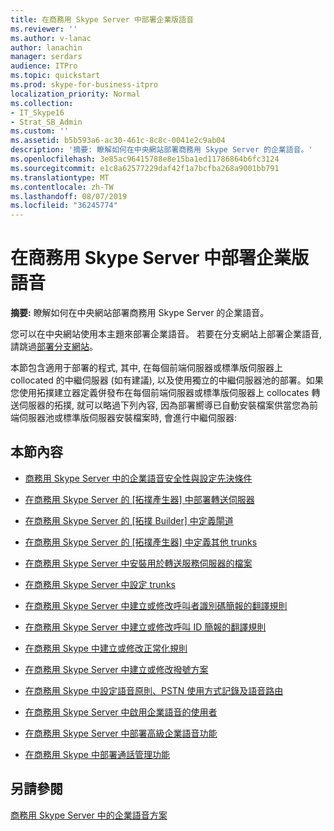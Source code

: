```yaml
---
title: 在商務用 Skype Server 中部署企業版語音
ms.reviewer: ''
ms.author: v-lanac
author: lanachin
manager: serdars
audience: ITPro
ms.topic: quickstart
ms.prod: skype-for-business-itpro
localization_priority: Normal
ms.collection:
- IT_Skype16
- Strat_SB_Admin
ms.custom: ''
ms.assetid: b5b593a6-ac30-461c-8c8c-0041e2c9ab04
description: '摘要: 瞭解如何在中央網站部署商務用 Skype Server 的企業語音。'
ms.openlocfilehash: 3e85ac96415788e8e15ba1ed11786864b6fc3124
ms.sourcegitcommit: e1c8a62577229daf42f1a7bcfba268a9001bb791
ms.translationtype: MT
ms.contentlocale: zh-TW
ms.lasthandoff: 08/07/2019
ms.locfileid: "36245774"
---
```

# <a name="deploy-enterprise-voice-in-skype-for-business-server"></a>在商務用 Skype Server 中部署企業版語音

**摘要:** 瞭解如何在中央網站部署商務用 Skype Server 的企業語音。

您可以在中央網站使用本主題來部署企業語音。 若要在分支網站上部署企業語音, 請跳過[部署分支網站](https://technet.microsoft.com/library/1475dee0-66ae-4ee5-b6f1-7409b4bbff45.aspx)。

本節包含適用于部署的程式, 其中, 在每個前端伺服器或標準版伺服器上 collocated 的中繼伺服器 (如有建議), 以及使用獨立的中繼伺服器池的部署。如果您使用拓撲建立器定義併發布在每個前端伺服器或標準版伺服器上 collocates 轉送伺服器的拓撲, 就可以略過下列內容, 因為部署嚮導已自動安裝檔案供當您為前端伺服器池或標準版伺服器安裝檔案時, 會進行中繼伺服器:
## <a name="in-this-section"></a>本節內容

- [商務用 Skype Server 中的企業語音安全性與設定先決條件](enterprise-voice-security.md)

- [在商務用 Skype Server 的 [拓撲產生器] 中部署轉送伺服器](deploy-a-mediation-server.md)

- [在商務用 Skype Server 的 [拓撲 Builder] 中定義閘道](define-a-gateway.md)

- [在商務用 Skype Server 的 [拓撲產生器] 中定義其他 trunks](define-additional-trunks.md)

- [在商務用 Skype Server 中安裝用於轉送服務伺服器的檔案](install-mediation-server.md)

- [在商務用 Skype Server 中設定 trunks](configure-trunks.md)

- [在商務用 Skype Server 中建立或修改呼叫者識別碼簡報的翻譯規則](caller-id-presentation-rules.md)

- [在商務用 Skype Server 中建立或修改呼叫 ID 簡報的翻譯規則](called-id-presentation-rules.md)

- [在商務用 Skype 中建立或修改正常化規則](normalization-rules.md)

- [在商務用 Skype Server 中建立或修改撥號方案](dial-plans.md)

- [在商務用 Skype 中設定語音原則、PSTN 使用方式記錄及語音路由](voice-and-pstn.md)

- [在商務用 Skype Server 中啟用企業語音的使用者](enable-users-for-enterprise-voice.md)

- [在商務用 Skype Server 中部署高級企業語音功能](deploy-advanced-enterprise-voice-features.md)

- [在商務用 Skype 中部署通話管理功能](deploy-call-management-features.md)

## <a name="see-also"></a>另請參閱

[商務用 Skype Server 中的企業語音方案](../../plan-your-deployment/enterprise-voice-solution/enterprise-voice.md)

